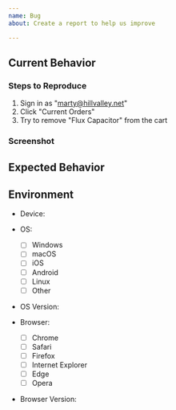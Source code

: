```yaml
---
name: Bug
about: Create a report to help us improve

---
```


Current Behavior
--------------------------------------------------------------------------------
<!-- Tell us what happens instead of the expected behavior -->

### Steps to Reproduce

<!-- Example -->
  1. Sign in as "marty@hillvalley.net"
  2. Click "Current Orders"
  3. Try to remove "Flux Capacitor" from the cart

### Screenshot

<!--
  Screenshots are vital for tracking down bugs. Attach marked-up screenshots,
  photos of sketches, etc of what the app is currently doing here.
-->

Expected Behavior
--------------------------------------------------------------------------------
<!-- Tell us what the user should see instead of what they're actually seeing. -->

Environment
--------------------------------------------------------------------------------

  * Device: <!-- Please specify here (eg iPhone 6s Plus) -->

  * OS:

    * [ ] Windows
    * [ ] macOS
    * [ ] iOS
    * [ ] Android
    * [ ] Linux
    * [ ] Other

  * OS Version: <!-- Please specify here -->

  * Browser:

    * [ ] Chrome
    * [ ] Safari
    * [ ] Firefox
    * [ ] Internet Explorer
    * [ ] Edge
    * [ ] Opera

  * Browser Version: <!-- Please specify here -->

<!--

NOTES
-------------------------------------------------------------------------------

Markdown
--------------------------------------------------------------------------------

Well formatted issues help everyone. Take a few minutes to get a primer on
markdown here: http://bit.ly/2lB1raW

Images
--------------------------------------------------------------------------------

Images can be attached to this issue by dragging and dropping or by copying and
pasting.

  - How to Add Images to Issues: http://bit.ly/2mdlWHn
  - How to Take Screenshots (Mac): http://apple.co/2kOXyuG
  - How to Take Screenshots (Windows): http://cnet.co/2m2yQZL

-->
